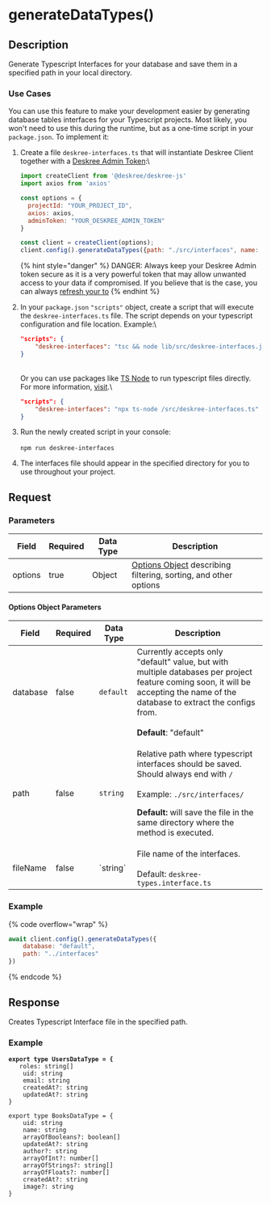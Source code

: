 # generateDataTypes()

## Description

Generate Typescript Interfaces for your database and save them in a specified path in your local directory.

### Use Cases

You can use this feature to make your development easier by generating database tables interfaces for your Typescript projects. Most likely, you won't need to use this during the runtime, but as a one-time script in your `package.json`. To implement it:

1.  Create a file `deskree-interfaces.ts` that will instantiate Deskree Client together with a [Deskree Admin Token](https://app.gitbook.com/s/yI7bLryeVaoczdkvkVAD/fundamentals/other/admin-token):\


    ```javascript
    import createClient from '@deskree/deskree-js'
    import axios from 'axios'

    const options = {
      projectId: "YOUR_PROJECT_ID",
      axios: axios,
      adminToken: "YOUR_DESKREE_ADMIN_TOKEN"
    }

    const client = createClient(options);
    client.config().generateDataTypes({path: "./src/interfaces", name: "deskree.types.ts"})
    ```



    {% hint style="danger" %}
    DANGER: Always keep your Deskree Admin token secure as it is a very powerful token that may allow unwanted access to your data if compromised. If you believe that is the case, you can always [refresh your to](https://app.gitbook.com/s/yI7bLryeVaoczdkvkVAD/fundamentals/other/admin-token#refresh-token)
    {% endhint %}
2.  In your `package.json` `"scripts"` object, create a script that will execute the `deskree-interfaces.ts` file. The script depends on your typescript configuration and file location. Example:\




    ```json
    "scripts": {
        "deskree-interfaces": "tsc && node lib/src/deskree-interfaces.js"
    }
    ```



    \
    Or you can use packages like [TS Node](https://github.com/TypeStrong/ts-node) to run typescript files directly. For more information, [visit](https://stackoverflow.com/questions/33535879/how-to-run-typescript-files-from-command-line).\


    ```json
    "scripts": {
        "deskree-interfaces": "npx ts-node /src/deskree-interfaces.ts"
    }
    ```
3. Run the newly created script in your console:\
   \
   `npm run deskree-interfaces`
4. The interfaces file should appear in the specified directory for you to use throughout your project.

## Request

### Parameters

<table><thead><tr><th>Field</th><th data-type="checkbox">Required</th><th>Data Type</th><th>Description</th></tr></thead><tbody><tr><td>options</td><td>true</td><td>Object</td><td><a href="generatedatatypes.md#options-object-parameters">Options Object</a> describing filtering, sorting, and other options</td></tr></tbody></table>

#### Options Object Parameters

<table><thead><tr><th>Field</th><th data-type="checkbox">Required</th><th>Data Type</th><th>Description</th></tr></thead><tbody><tr><td>database</td><td>false</td><td><code>default</code></td><td>Currently accepts only "default" value, but with multiple databases per project feature coming soon, it will be accepting the name of the database to extract the configs from.<br><br><strong>Default</strong>: "default"</td></tr><tr><td>path</td><td>false</td><td><code>string</code></td><td><p>Relative path where typescript interfaces should be saved. Should always end with <code>/</code> <br><br>Example: <code>./src/interfaces/</code></p><p></p><p><strong>Default:</strong> will save the file in the same directory where the method is executed.</p></td></tr><tr><td>fileName</td><td>false</td><td>`string`</td><td>File name of the interfaces. <br><br>Default: <code>deskree-types.interface.ts</code></td></tr></tbody></table>

### Example

{% code overflow="wrap" %}
```javascript
await client.config().generateDataTypes({
    database: "default",
    path: "../interfaces"
})
```
{% endcode %}

## Response

Creates Typescript Interface file in the specified path.

### Example

<pre class="language-typescript"><code class="lang-typescript"><strong>export type UsersDataType = {
</strong>	roles: string[]
	uid: string
	email: string
	createdAt?: string
	updatedAt?: string
}

export type BooksDataType = {
	uid: string
	name: string
	arrayOfBooleans?: boolean[]
	updatedAt?: string
	author?: string
	arrayOfInt?: number[]
	arrayOfStrings?: string[]
	arrayOfFloats?: number[]
	createdAt?: string
	image?: string
}
</code></pre>
